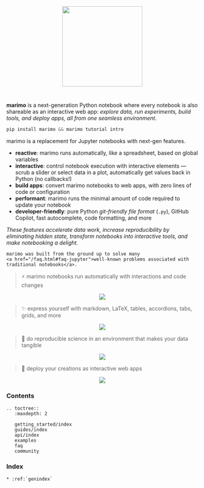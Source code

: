 <p align="center" style="margin-top: 40px; margin-bottom: 40px;">
  <img src="_static/marimo-logotype-thick.svg" width="210px">
</p>

**marimo** is a next-generation Python notebook where every notebook is
also shareable as an interactive web app: _explore data, run
experiments, build tools, and deploy apps, all from one seamless
environment_.

```python
pip install marimo && marimo tutorial intro
```

marimo is a replacement for Jupyter notebooks with next-gen features.

- **reactive**: marimo runs automatically, like a spreadsheet, based on global variables
- **interactive**: control notebook execution with interactive elements — scrub a slider or select data in a plot, automatically get values back in Python (no callbacks!)
- **build apps**: convert marimo notebooks to web apps, with zero lines of code or configuration
- **performant**: marimo runs the
  minimal amount of code required to update your notebook
- **developer-friendly**: pure Python _git-friendly file format_ (`.py`), GitHub Copilot, fast autocomplete, code formatting, and more

_These features accelerate data work, increase reproducibility by eliminating
hidden state, transform notebooks into interactive tools, and make notebooking
a delight._


```{admonition} Built from first principles
marimo was built from the ground up to solve many
<a href="/faq.html#faq-jupyter">well-known problems associated with traditional notebooks</a>.
```

> ⚡ marimo notebooks run automatically with interactions and code changes

<div align="center">
<figure>
<img src="/_static/readme-ui.gif"/>
</figure>
</div>

> ✨ express yourself with markdown, LaTeX, tables, accordions, tabs, grids, and more

<div align="center">
<figure>
<img src="/_static/outputs.gif"/>
</figure>
</div>

> 🔬 do reproducible science in an environment that makes your data tangible

<div align="center">
<figure>
<img src="/_static/faq-marimo-ui.gif"/>
</figure>
</div>

> 🚀 deploy your creations as interactive web apps

<div align="center">
<figure>
<img src="/_static/docs-intro-app.gif"/>
</figure>
</div>

<h3>Contents</h3>

```{eval-rst}
.. toctree::
   :maxdepth: 2

   getting_started/index
   guides/index
   api/index
   examples
   faq
   community
```

<h3>Index</h3>

```{eval-rst}
* :ref:`genindex`
```
